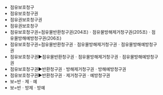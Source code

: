 - 점유보호청구
- 점유보호청구권
- 점유권보호청구권
- 점유권보호청구
- 점유보호청구권=점유물반환청구권(204조)ㆍ점유물방해제거청구권(205조)ㆍ점유물방해예방청구권(206조)
- 점유보호청구권=점유물반환청구권ㆍ점유물방해제거청구권ㆍ점유물방해예방청구권
- 점유보호청구권▶️점유물반환청구권ㆍ점유물방해제거청구권ㆍ점유물방해예방청구권
- 점유보호청구권▶️반환청구권ㆍ방해제거청구권ㆍ방해예방청구권
- 점유보호청구권▶️반환청구권ㆍ제거청구권ㆍ예방청구권
- 보=반ㆍ제ㆍ예
- 보=반ㆍ방제ㆍ방예